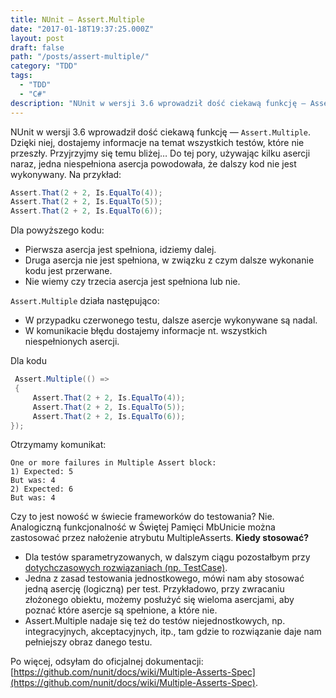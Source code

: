 ```yaml
---
title: NUnit — Assert.Multiple
date: "2017-01-18T19:37:25.000Z"
layout: post
draft: false
path: "/posts/assert-multiple/"
category: "TDD"
tags:
  - "TDD"
  - "C#"
description: "NUnit w wersji 3.6 wprowadził dość ciekawą funkcję — Assert.Multiple. Dzięki niej, dostajemy informacje na temat wszystkich testów, które nie przeszły. Przyjrzyjmy się temu bliżej… Do tej pory, używając kilku asercji naraz, jedna niespełniona asercja powodowała, że dalszy kod nie jest wykonywany."
---
```


NUnit w wersji 3.6 wprowadził dość ciekawą funkcję — `Assert.Multiple`. Dzięki niej, dostajemy informacje na temat wszystkich testów, które nie przeszły. Przyjrzyjmy się temu bliżej… Do tej pory, używając kilku asercji naraz, jedna niespełniona asercja powodowała, że dalszy kod nie jest wykonywany. Na przykład:

```csharp
Assert.That(2 + 2, Is.EqualTo(4));
Assert.That(2 + 2, Is.EqualTo(5));
Assert.That(2 + 2, Is.EqualTo(6));
```

Dla powyższego kodu:

*   Pierwsza asercja jest spełniona, idziemy dalej.
*   Druga asercja nie jest spełniona, w związku z czym dalsze wykonanie kodu jest przerwane.
*   Nie wiemy czy trzecia asercja jest spełniona lub nie.

`Assert.Multiple` działa następująco:

*   W przypadku czerwonego testu, dalsze asercje wykonywane są nadal.
*   W komunikacie błędu dostajemy informacje nt. wszystkich niespełnionych asercji.

Dla kodu

```csharp
 Assert.Multiple(() =>
 {
     Assert.That(2 + 2, Is.EqualTo(4));
     Assert.That(2 + 2, Is.EqualTo(5));
     Assert.That(2 + 2, Is.EqualTo(6));
});
```

Otrzymamy komunikat:

```
One or more failures in Multiple Assert block:
1) Expected: 5
But was: 4
2) Expected: 6
But was: 4
```

Czy to jest nowość w świecie frameworków do testowania? Nie. Analogiczną funkcjonalność w Świętej Pamięci MbUnicie można zastosować przez nałożenie atrybutu MultipleAsserts. **Kiedy stosować?**

*   Dla testów sparametryzowanych, w dalszym ciągu pozostałbym przy [dotychczasowych rozwiązaniach (np. TestCase)](http://dariuszwozniak.net/2014/10/03/kurs-tdd-cz-8-testy-parametryzowane-2/).
*   Jedna z zasad testowania jednostkowego, mówi nam aby stosować jedną asercję (logiczną) per test. Przykładowo, przy zwracaniu złożonego obiektu, możemy posłużyć się wieloma asercjami, aby poznać które asercje są spełnione, a które nie.
*   Assert.Multiple nadaje się też do testów niejednostkowych, np. integracyjnych, akceptacyjnych, itp., tam gdzie to rozwiązanie daje nam pełniejszy obraz danego testu.

Po więcej, odsyłam do oficjalnej dokumentacji: [https://github.com/nunit/docs/wiki/Multiple-Asserts-Spec](https://github.com/nunit/docs/wiki/Multiple-Asserts-Spec).